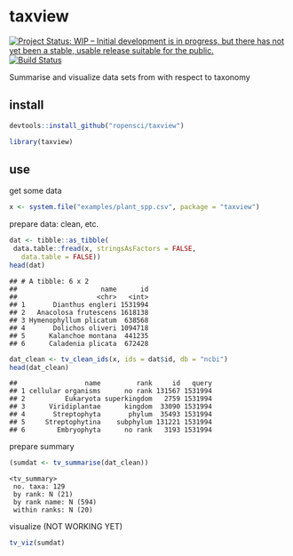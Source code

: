 taxview
=======

[![Project Status: WIP – Initial development is in progress, but there has not yet been a stable, usable release suitable for the public.](http://www.repostatus.org/badges/latest/wip.svg)](http://www.repostatus.org/#wip)
[![Build Status](https://travis-ci.org/ropensci/taxview.svg?branch=master)](https://travis-ci.org/ropensci/taxview)

Summarise and visualize data sets from with respect to taxonomy

## install


```r
devtools::install_github("ropensci/taxview")
```


```r
library(taxview)
```

## use

get some data


```r
x <- system.file("examples/plant_spp.csv", package = "taxview")
```

prepare data: clean, etc.


```r
dat <- tibble::as_tibble(
 data.table::fread(x, stringsAsFactors = FALSE, 
   data.table = FALSE))
head(dat)
```

```
## # A tibble: 6 x 2
##                     name      id
##                    <chr>   <int>
## 1       Dianthus engleri 1531994
## 2   Anacolosa frutescens 1618138
## 3 Hymenophyllum plicatum  638568
## 4       Dolichos oliveri 1094718
## 5      Kalanchoe montana  441235
## 6      Caladenia plicata  672428
```

```r
dat_clean <- tv_clean_ids(x, ids = dat$id, db = "ncbi")
head(dat_clean)
```

```
##                 name         rank     id   query
## 1 cellular organisms      no rank 131567 1531994
## 2          Eukaryota superkingdom   2759 1531994
## 3      Viridiplantae      kingdom  33090 1531994
## 4       Streptophyta       phylum  35493 1531994
## 5     Streptophytina    subphylum 131221 1531994
## 6        Embryophyta      no rank   3193 1531994
```

prepare summary


```r
(sumdat <- tv_summarise(dat_clean))
```

```
<tv_summary>
 no. taxa: 129
 by rank: N (21)
 by rank name: N (594)
 within ranks: N (20)
```

visualize (NOT WORKING YET)


```r
tv_viz(sumdat)
```
